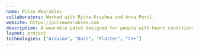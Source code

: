 ```yaml
---
name: Pulse Wearables
collaborators: Worked with Richa Krishna and Anna Pertl.
website: https://pulsewearables.com
description: A wearable patch designed for people with heart conditions to help them monitor their physical activity.
layout: project
technologies: ["Arduino", "Dart", "Flutter", "C++"]
---
```

